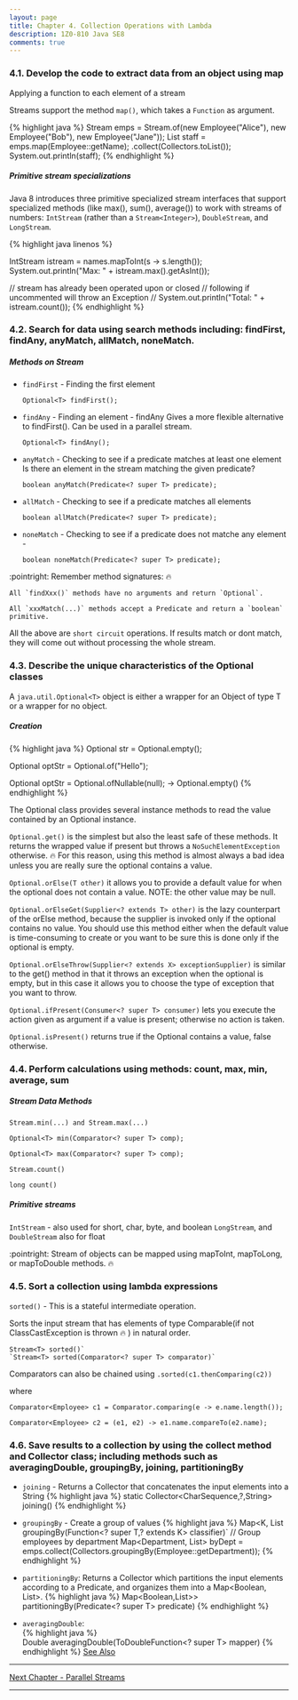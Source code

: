```yaml
---
layout: page
title: Chapter 4. Collection Operations with Lambda
description: 1Z0-810 Java SE8
comments: true
---
```


### 4.1.  Develop the code to extract data from an object using map 

Applying a function to each element of a stream
  
Streams support the method `map()`, which takes a `Function` as argument.

{% highlight java  %} 
  Stream<Employee> emps = Stream.of(new Employee("Alice"), new Employee("Bob"),
                                  new Employee("Jane"));
  List<String> staff = emps.map(Employee::getName);
                           .collect(Collectors.toList());
  System.out.println(staff);
{% endhighlight %} 

##### Primitive stream specializations
Java 8 introduces three primitive specialized stream interfaces that support specialized methods (like max(), sum(), average()) 
to work with streams of numbers: `IntStream` (rather than a `Stream<Integer>`), `DoubleStream`, and `LongStream`.
  
{% highlight java linenos %} 
 
IntStream istream = names.mapToInt(s -> s.length());
System.out.println("Max: " + istream.max().getAsInt());

// stream has already been operated upon or closed 
// following if uncommented will throw an Exception
//  System.out.println("Total: " + istream.count());
{% endhighlight %} 

### 4.2.  Search for data using search methods including: findFirst, findAny, anyMatch, allMatch, noneMatch.

##### Methods on Stream

* `findFirst` - Finding the first element
    
      Optional<T> findFirst();


* `findAny`  - Finding an element - findAny
  Gives a more flexible alternative to findFirst(). Can be used in a parallel stream.
  
      Optional<T> findAny();

  
* `anyMatch` - Checking to see if a predicate matches at least one element
  Is there an element in the stream matching the given predicate?
 
      boolean anyMatch(Predicate<? super T> predicate);
  
* `allMatch` - Checking to see if a predicate matches all elements

      boolean allMatch(Predicate<? super T> predicate);

* `noneMatch` - Checking to see if a predicate does not matche any element -   

      boolean noneMatch(Predicate<? super T> predicate);  
  
:pointright: Remember method signatures: :fire:

    All `findXxx()` methods have no arguments and return `Optional`.

    All `xxxMatch(...)` methods accept a Predicate and return a `boolean` primitive. 
    
All the above are `short circuit` operations. If results match or dont match, they will come out without processing the whole stream.

### 4.3.  Describe the unique characteristics of the Optional classes 

A `java.util.Optional<T>` object is either a wrapper for an Object of type T or a wrapper for no object.

##### Creation
{% highlight java %} 
Optional<String> str = Optional.empty();

Optional<String> optStr = Optional.of("Hello");

Optional<String> optStr = Optional.ofNullable(null);   -> Optional.empty()
{% endhighlight %} 

The Optional class provides several instance methods to read the value contained by an Optional instance.

`Optional.get()` 
is the simplest but also the least safe of these methods.
It returns the wrapped value if present but throws a `NoSuchElementException` otherwise. :fire:
For this reason, using this method is almost always a bad idea unless you are really sure the optional contains a value.

`Optional.orElse(T other)`
it allows you to provide a default value for when the optional does not contain a value.
NOTE: the other value may be null.

`Optional.orElseGet(Supplier<? extends T> other)`
is the lazy counterpart of the orElse method, 
because the supplier is invoked only if the optional contains no value.
You should use this method either when the default value is time-consuming to create or you want to be sure this is done only
if the optional is empty.

`Optional.orElseThrow(Supplier<? extends X> exceptionSupplier)` 
is similar to the get() method in that it throws an exception 
when the optional is empty, but in this case it allows you to choose the type of exception that you want to throw.

`Optional.ifPresent(Consumer<? super T> consumer)` 
lets you execute the action given as argument if a value is present; otherwise no action is taken.

`Optional.isPresent()` returns true if the Optional contains a value, false otherwise. 

### 4.4.  Perform calculations using methods: count, max, min, average, sum

##### Stream Data Methods
  `Stream.min(...) and Stream.max(...) `
  
  `Optional<T> min(Comparator<? super T> comp);`
  
  `Optional<T> max(Comparator<? super T> comp);`

  `Stream.count()`
  
  `long count()`
 
##### Primitive streams
  `IntStream`    - also used for  short, char, byte, and boolean
  `LongStream`,  and 
  `DoubleStream`  also for float
  
:pointright: Stream of objects can be mapped using mapToInt, mapToLong, or mapToDouble methods. :fire:
  
  
### 4.5.  Sort a collection using lambda expressions 

`sorted()`  - This is a stateful intermediate operation.

 Sorts the input stream that has elements of type Comparable(if not ClassCastException is thrown :fire: ) in natural order.
       
    Stream<T> sorted()`
    `Stream<T> sorted(Comparator<? super T> comparator)`  

Comparators can also be chained using 
 `.sorted(c1.thenComparing(c2))`
 
 where
  
   `Comparator<Employee> c1 = Comparator.comparing(e -> e.name.length());`
   
   `Comparator<Employee> c2 = (e1, e2) -> e1.name.compareTo(e2.name);`
     
### 4.6.  Save results to a collection by using the collect method and Collector class; including methods such as averagingDouble, groupingBy, joining, partitioningBy

* `joining` - Returns a Collector that concatenates the input elements into a String
{% highlight java %} 
  static Collector<CharSequence,?,String>   joining()
{% endhighlight %}  
* `groupingBy` - Create a group of values
 {% highlight java %} 
Map<K, List<T> groupingBy(Function<? super T,? extends K> classifier)`
// Group employees by department
Map<Department, List<Employee>> byDept = emps.collect(Collectors.groupingBy(Employee::getDepartment));
 {% endhighlight %} 
  
* `partitioningBy`:  Returns a Collector which partitions the input elements according to a Predicate, and organizes them into a Map<Boolean, List<T>>.
{% highlight java %} 
Map<Boolean,List<T>>>   partitioningBy(Predicate<? super T> predicate)
{% endhighlight %}   
* `averagingDouble`:  
{% highlight java %}  
    Double averagingDouble(ToDoubleFunction<? super T> mapper)
{% endhighlight %} 
[See Also](http://docs.oracle.com/javase/8/docs/api/java/util/stream/Collectors.html)

--------------------------------	    
[Next Chapter -  Parallel Streams](pages/chapter5.html)

--------------------------------   
